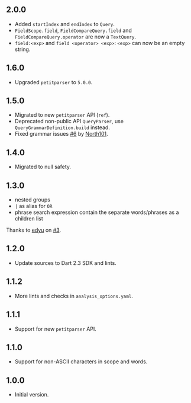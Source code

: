 ## 2.0.0

- Added `startIndex` and `endIndex` to `Query`.
- `FieldScope.field`, `FieldCompareQuery.field` and `FieldCompareQuery.operator` are now a `TextQuery`.
- `field:<exp>` and `field <operator> <exp>`: `<exp>` can now be an empty string.

## 1.6.0

- Upgraded `petitparser` to `5.0.0`.

## 1.5.0

- Migrated to new `petitparser` API (`ref`).
- Deprecated non-public API `QueryParser`, use `QueryGrammarDefinition.build` instead.
- Fixed grammar issues [#6](https://github.com/isoos/query/pull/6) by [North101](https://github.com/North101).

## 1.4.0

- Migrated to null safety.

## 1.3.0

- nested groups
- `|` as alias for `OR`
- phrase search expression contain the separate words/phrases as a children list

Thanks to [edyu](https://github.com/edyu) on [#3](https://github.com/isoos/query/pull/3).

## 1.2.0

- Update sources to Dart 2.3 SDK and lints.

## 1.1.2

- More lints and checks in `analysis_options.yaml`.

## 1.1.1

- Support for new `petitparser` API.

## 1.1.0

- Support for non-ASCII characters in scope and words.

## 1.0.0

- Initial version.
